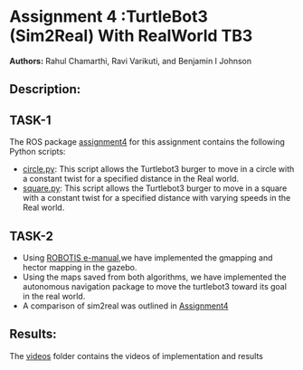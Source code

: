 # Assignment 4 :TurtleBot3 (Sim2Real) With RealWorld TB3
**Authors:** Rahul Chamarthi, Ravi Varikuti, and Benjamin I Johnson  

## Description:

## TASK-1
The ROS package [assignment4](https://github.com/rahulchamarthi/AuE8230Spring24_Group1/tree/master/assignment4) for this assignment contains the following Python  scripts:

- [circle.py](https://github.com/rahulchamarthi/AuE8230Spring24_Group1/blob/master/assignment4/scripts/circle.py): This script allows the Turtlebot3 burger to move in a circle with a constant twist for a specified distance in the Real world.
- [square.py](https://github.com/rahulchamarthi/AuE8230Spring24_Group1/blob/master/assignment4/scripts/square.py): This script allows the Turtlebot3 burger to move in a square with a constant twist for a specified distance with varying speeds in the Real world.
## TASK-2
- Using [ROBOTIS e-manual](https://emanual.robotis.com/docs/en/platform/turtlebot3/slam_simulation/),we have implemented the gmapping and hector mapping in the gazebo.
- Using the maps saved from both algorithms, we have implemented the autonomous navigation package to move the turtlebot3 toward its goal in the real world.
- A comparison of sim2real was outlined in [Assignment4](https://github.com/rahulchamarthi/AuE8230Spring24_Group1/blob/master/assignment4/assignment4.pptx)



## Results:

The [videos](https://github.com/rahulchamarthi/AuE8230Spring24_Group1/tree/master/assignment4/videos) folder contains the videos of implementation and results








